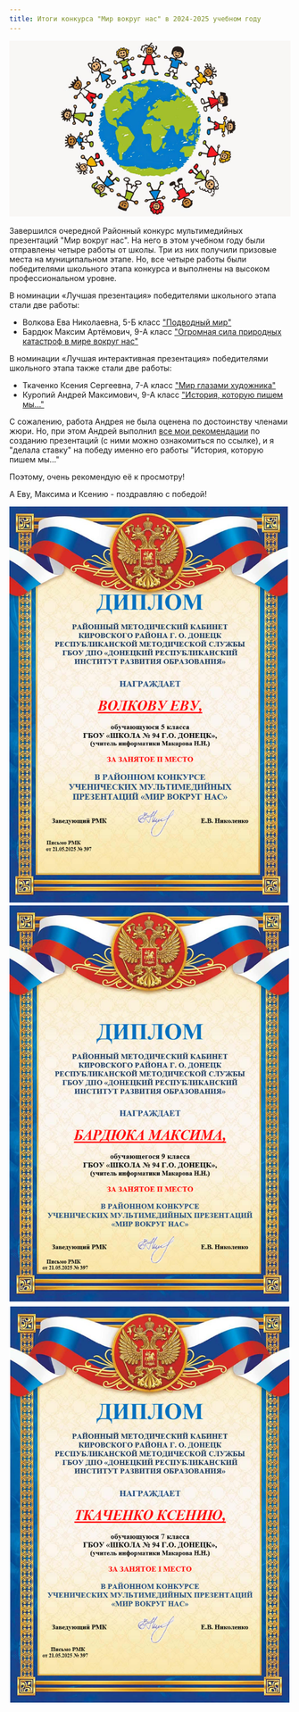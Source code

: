 ```yaml
---
title: Итоги конкурса "Мир вокруг нас" в 2024-2025 учебном году
---
```

![](/assets/pictures/deti.jpg)

Завершился очередной Районный конкурс мультимедийных презентаций "Мир вокруг нас". На него в этом учебном году были отправлены четыре работы от школы. Три из них получили призовые места на муниципальном этапе. Но, все четыре работы были победителями школьного этапа конкурса и выполнены на высоком профессиональном уровне.

В номинации «Лучшая презентация» победителями школьного этапа стали две работы:

- Волкова Ева Николаевна, 5-Б класс ["Подводный мир"](https://cloud.mail.ru/public/VC6a/U23objpGY)
- Бардюк Максим Артёмович, 9-А класс ["Огромная сила природных катастроф в мире вокруг нас"](https://cloud.mail.ru/public/kPUq/tQqKHp6Eo)

В номинации «Лучшая интерактивная презентация» победителями школьного этапа также стали две работы:

- Ткаченко Ксения Сергеевна, 7-А класс ["Мир глазами художника"](https://cloud.mail.ru/public/Uonw/T7PFvpfPW)
- Куропий Андрей Максимович, 9-А класс ["История, которую пишем мы…"](https://cloud.mail.ru/public/9eWH/nuATxi66W) 

С сожалению, работа Андрея не была оценена по достоинству членами жюри. Но, при этом Андрей выполнил [все мои рекомендации](https://cloud.mail.ru/public/VoEV/7NsjNQcwd) по созданию презентаций (с ними можно ознакомиться по ссылке), и я "делала ставку" на победу именно его работы "История, которую пишем мы…"

Поэтому, очень рекомендую её к просмотру!

А Еву, Максима и Ксению - поздравляю с победой!

![](/assets/Волкова.png)
![](/assets/Бардюк.png)
![](/assets/Ткаченко.png)